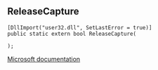 ## ReleaseCapture

```
[DllImport("user32.dll", SetLastError = true)]
public static extern bool ReleaseCapture(
   
);
```

[Microsoft documentation](https://docs.microsoft.com/en-us/windows/win32/api/winuser/nf-winuser-releasecapture)
